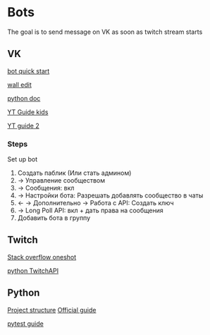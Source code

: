 # Bots

The goal is to send message on VK as soon as twitch stream starts

## VK

[bot quick start](https://dev.vk.com/ru/api/bots/getting-started)

[wall edit](https://dev.vk.com/ru/method/wall.edit)

[python doc](https://vk-api.readthedocs.io/en/latest/)

[YT Guide kids](https://youtu.be/f6NkQSx9yLw?si=aCn15zqIV-WecFVw)

[YT guide 2](https://youtu.be/FwjPwox5miY?si=XLGH6eyETeQ5ZrUj)

### Steps

Set up bot

1. Создать паблик (Или стать админом)
2. -> Управление сообществом
3. -> Сообщения: вкл
4. -> Настройки бота: Разрешать добавлять сообщество в чаты
5. <- -> Дополнительно -> Работа с API: Создать ключ
6. -> Long Poll API: вкл + дать права на сообщения
7. Добавить бота в группу

## Twitch

[Stack overflow oneshot](https://stackoverflow.com/questions/12064130/is-there-any-way-to-check-if-a-twitch-stream-is-live-using-python)

[python TwitchAPI](https://pytwitchapi.dev/en/stable/)

## Python

[Project structure](https://github.com/yngvem/python-project-structure)
[Official guide](https://packaging.python.org/en/latest/tutorials/packaging-projects/)

[pytest guide](https://youtu.be/EgpLj86ZHFQ?si=dMst_YxYQPO64Pmz)